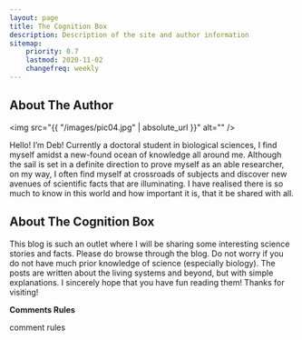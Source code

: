 ```yaml
---
layout: page
title: The Cognition Box
description: Description of the site and author information
sitemap:
    priority: 0.7
    lastmod: 2020-11-02
    changefreq: weekly
---
```

## About The Author

<span class="image left"><img src="{{ "/images/pic04.jpg" | absolute_url }}" alt="" /></span>


Hello! I’m Deb! Currently a doctoral student in biological sciences, I find myself amidst a new-found ocean of knowledge all around me. 
Although the sail is set in a definite direction to prove myself as an able researcher, on my way, I often find myself at crossroads of 
subjects and discover new avenues of scientific facts that are illuminating. I have realised there is so much to know in this world and 
how important it is, that it be shared with all. 


## About The Cognition Box

This blog is such an outlet where I will be sharing some interesting science stories and facts. Please do browse through the blog.
Do not worry if you do not have much prior knowledge of science (especially biology). The posts are written about the living systems
and beyond, but with simple explanations. I sincerely hope that you have fun reading them! 
Thanks for visiting! 



**Comments Rules**
 
comment rules
